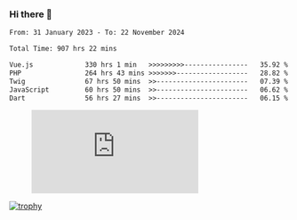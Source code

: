 ### Hi there 👋
<!--START_SECTION:waka-->

```txt
From: 31 January 2023 - To: 22 November 2024

Total Time: 907 hrs 22 mins

Vue.js             330 hrs 1 min   >>>>>>>>>----------------   35.92 %
PHP                264 hrs 43 mins >>>>>>>------------------   28.82 %
Twig               67 hrs 50 mins  >>-----------------------   07.39 %
JavaScript         60 hrs 50 mins  >>-----------------------   06.62 %
Dart               56 hrs 27 mins  >>-----------------------   06.15 %
```

<!--END_SECTION:waka-->
<!-- 
- 🔭 I’m currently working on ...
- 🌱 I’m currently learning ...
- 👯 I’m looking to collaborate on ...
- 🤔 I’m looking for help with ...
- 💬 Ask me about ...
- 📫 How to reach me: ...
- 😄 Pronouns: ...
- ⚡ Fun fact: ... -->


<figure><embed src="https://wakatime.com/share/@jakihanif/43c5af78-a69f-4ced-8cfc-b0822aa9be8f.svg"></embed></figure>

[![trophy](https://github-profile-trophy.vercel.app/?username=jakihanif23&rank=-A,-A)](https://github.com/jakihanif23)

